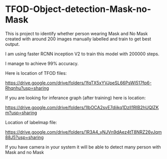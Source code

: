 # TFOD-Object-detection-Mask-no-Mask

This is project to identify whether person wearing Mask and No Mask created with around 200 images manually labelled and train to get best output.

I am using faster RCNN inception V2 to train this model with 200000 steps.

I manage to achieve 99% accuracy.

Here is location of TFOD files:

https://drive.google.com/drive/folders/1fqTX5xYVJpeSL66PsWI517fp6-Rhqnhu?usp=sharing

If you are looking for inferance graph (after training) here is location:

https://drive.google.com/drive/folders/1IbOCA2svE7diikq1DzIl1RIB2hUQlZKm?usp=sharing

Location of labelmap file:

https://drive.google.com/drive/folders/1R3A4_yNJVn9dAez4tT8NRZ26vJqm88J5?usp=sharing

If you have camera in your system it will be able to detect many person with Mask and no Mask
